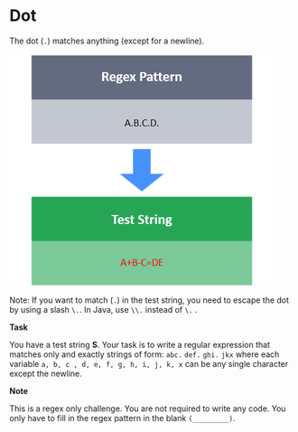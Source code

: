 # Dot
The dot (`.`) matches anything (except for a newline).

![img.png](img.png)

Note: If you want to match (`.`) in the test string, you need to escape the dot by using a slash `\.`.
In Java, use `\\.` instead of `\.` .

**Task**

You have a test string **S**.
Your task is to write a regular expression that matches only and exactly strings of form: `abc.` `def.`
`ghi.` `jkx` where each variable `a, b, c , d, e, f, g, h, i, j, k, x`  can be any single character except the newline.

**Note**

This is a regex only challenge. You are not required to write any code.
You only have to fill in the regex pattern in the blank `(_________)`.